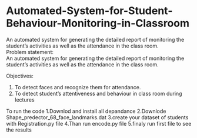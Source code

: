 # Automated-System-for-Student-Behaviour-Monitoring-in-Classroom
  An automated system for generating the detailed report of monitoring the student’s activities as well as the attendance in the class room.  
Problem statement:  
An automated system for generating the detailed report of monitoring the student’s activities as well as the attendance in the class room.

 
 
Objectives: 
1.	To detect faces and recognize them for attendance. 
2.	To detect student’s attentiveness and behaviour in class room during lectures 

To run the code
1.Downlod and install all depandance
2.Downlode Shape_predector_68_face_landmarks.dat
3.create your dataset of students with Registration.py file
4.Than run encode.py file
5.finaly run first file to see the results
